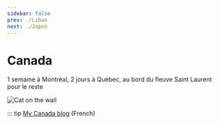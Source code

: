 ```yaml
---
sidebar: false
prev: ./Liban
next: ./Japon
---
```


# Canada

1 semaine à Montréal, 2 jours à Québec, au bord du fleuve Saint Laurent pour le reste

<img :src="$withBase('/img/canada.jpg')" alt="Cat on the wall">

::: tip
[My Canada blog](http://canada.rouquin.me/) (French)
